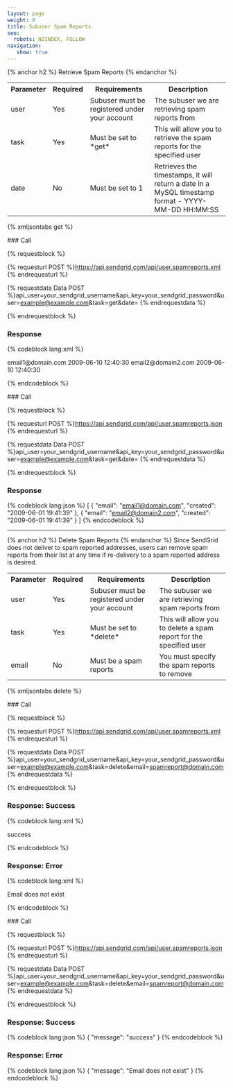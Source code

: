 ```yaml
---
layout: page
weight: 0
title: Subuser Spam Reports
seo:
  robots: NOINDEX, FOLLOW
navigation:
   show: true
---
```


{% anchor h2 %}
Retrieve Spam Reports 
{% endanchor %}

<table class="table table-bordered table-striped">
   <tbody>
      <tr>
         <th>Parameter</th>
         <th>Required</th>
         <th>Requirements</th>
         <th>Description</th>
      </tr>
      <tr>
         <td>user</td>
         <td>Yes</td>
         <td>Subuser must be registered under your account</td>
         <td>The subuser we are retrieving spam reports from</td>
      </tr>
      <tr>
         <td>task</td>
         <td>Yes</td>
         <td>Must be set to *get*</td>
         <td>This will allow you to retrieve the spam reports for the specified user</td>
      </tr>
      <tr>
         <td>date</td>
         <td>No</td>
         <td>Must be set to 1</td>
         <td>Retrieves the timestamps, it will return a date in a MySQL timestamp format - YYYY-MM-DD HH:MM:SS</td>
      </tr>
   </tbody>
</table>

{% xmljsontabs get %}

<div class="tab-content">
<div class="tab-pane" id="get-xml">
### Call

{% requestblock %}

  {% requesturl POST %}https://api.sendgrid.com/api/user.spamreports.xml
  {% endrequesturl %}

  {% requestdata Data POST %}api_user=your_sendgrid_username&api_key=your_sendgrid_password&user=example@example.com&task=get&date=
  {% endrequestdata %}

{% endrequestblock %}

### Response

{% codeblock lang:xml %}
<?xml version="1.0" encoding="ISO-8859-1"?>

<spamreports>
   <spamreport>
      <email>email1@domain.com</email>
      <created>2009-06-10 12:40:30</created>
   </spamreport>
   <spamreport>
      <email>email2@domain2.com</email>
      <created>2009-06-10 12:40:30</created>
   </spamreport>
</spamreports>

{% endcodeblock %}

</div>
<div class="tab-pane active" id="get-json">
### Call

{% requestblock %}

  {% requesturl POST %}https://api.sendgrid.com/api/user.spamreports.json
  {% endrequesturl %}

  {% requestdata Data POST %}api_user=your_sendgrid_username&api_key=your_sendgrid_password&user=example@example.com&task=get&date=
  {% endrequestdata %}

{% endrequestblock %}

### Response

{% codeblock lang:json %}
[
  {
    "email": "email1@domain.com",
    "created": "2009-06-01 19:41:39"
  },
  {
    "email": "email2@domain2.com",
    "created": "2009-06-01 19:41:39"
  }
]
{% endcodeblock %}

</div>
</div>

* * * * *

{% anchor h2 %}
Delete Spam Reports 
{% endanchor %}
Since SendGrid does not deliver to spam reported addresses, users can remove spam reports from their list at any time if re-delivery to a spam reported address is desired.

<table class="table table-bordered table-striped">
   <tbody>
      <tr>
         <th>Parameter</th>
         <th>Required</th>
         <th>Requirements</th>
         <th>Description</th>
      </tr>
      <tr>
         <td>user</td>
         <td>Yes</td>
         <td>Subuser must be registered under your account</td>
         <td>The subuser we are retrieving spam reports from</td>
      </tr>
      <tr>
         <td>task</td>
         <td>Yes</td>
         <td>Must be set to *delete*</td>
         <td>This will allow you to delete a spam report for the specified user</td>
      </tr>
      <tr>
         <td>email</td>
         <td>No</td>
         <td>Must be a spam reports</td>
         <td>You must specify the spam reports to remove</td>
      </tr>
   </tbody>
</table>

{% xmljsontabs delete %}

<div class="tab-content">
<div class="tab-pane" id="delete-xml">
### Call

{% requestblock %}

  {% requesturl POST %}https://api.sendgrid.com/api/user.spamreports.xml
  {% endrequesturl %}

  {% requestdata Data POST %}api_user=your_sendgrid_username&api_key=your_sendgrid_password&user=example@example.com&task=delete&email=spamreport@domain.com
  {% endrequestdata %}

{% endrequestblock %}

### Response: Success

{% codeblock lang:xml %}
<?xml version="1.0" encoding="ISO-8859-1"?>

<result>
   <message>success</message>
</result>

{% endcodeblock %}

### Response: Error

{% codeblock lang:xml %}
<?xml version="1.0" encoding="ISO-8859-1"?>

<result>
   <message>Email does not exist</message>
</result>

{% endcodeblock %}

</div>
<div class="tab-pane active" id="delete-json">
### Call

{% requestblock %}

  {% requesturl POST %}https://api.sendgrid.com/api/user.spamreports.json
  {% endrequesturl %}

  {% requestdata Data POST %}api_user=your_sendgrid_username&api_key=your_sendgrid_password&user=example@example.com&task=delete&email=spamreport@domain.com
  {% endrequestdata %}

{% endrequestblock %}

### Response: Success

{% codeblock lang:json %}
{
  "message": "success"
}
{% endcodeblock %}

### Response: Error

{% codeblock lang:json %}
{
  "message": "Email does not exist"
}
{% endcodeblock %}

</div>
</div>
